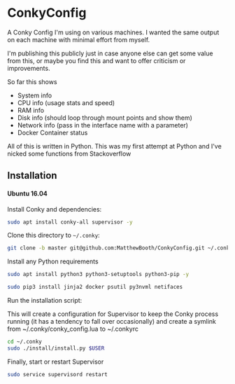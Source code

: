 # ConkyConfig

A Conky Config I'm using on various machines. I wanted the same output on each machine with minimal effort from myself.

I'm publishing this publicly just in case anyone else can get some value from this, or maybe you find this and want to offer criticism or improvements.

So far this shows
* System info
* CPU info (usage stats and speed)
* RAM info
* Disk info (should loop through mount points and show them)
* Network info (pass in the interface name with a parameter)
* Docker Container status

All of this is written in Python. This was my first attempt at Python and I've nicked some functions from Stackoverflow

## Installation
#### Ubuntu 16.04

Install Conky and dependencies:

```bash
sudo apt install conky-all supervisor -y
```

Clone this directory to `~/.conky`:

```bash
git clone -b master git@github.com:MatthewBooth/ConkyConfig.git ~/.conky
```

Install any Python requirements

```bash
sudo apt install python3 python3-setuptools python3-pip -y
```

```bash
sudo pip3 install jinja2 docker psutil py3nvml netifaces   
```

Run the installation script:

This will create a configuration for Supervisor to keep the Conky process running (it has a tendency to fall over occasionally) and create a symlink from ~/.conky/conky_config.lua to ~/.conkyrc

```bash
cd ~/.conky
sudo ./install/install.py $USER
```

Finally, start or restart Supervisor

```bash
sudo service supervisord restart
```